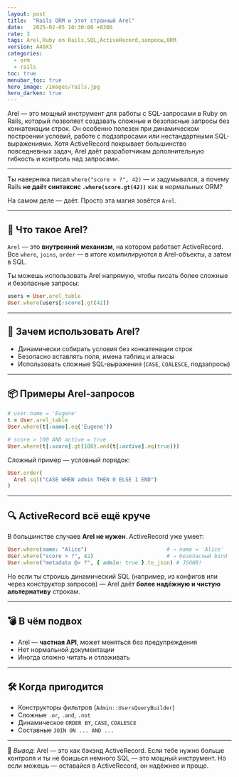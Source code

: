 ```yaml
---
layout: post
title:  "Rails ORM и этот странный Arel"
date:   2025-02-05 10:30:00 +0300
rate: 3
tags: Arel,Ruby on Rails,SQL,ActiveRecord,запросы,ORM
version: A49X3
categories:
  - orm
  - rails
toc: true
menubar_toc: true
hero_image: /images/rails.jpg
hero_darken: true
---
```

Arel — это мощный инструмент для работы с SQL-запросами в Ruby on Rails, который позволяет создавать сложные и безопасные запросы без конкатенации строк. Он особенно полезен при динамическом построении условий, работе с подзапросами или нестандартными SQL-выражениями. Хотя ActiveRecord покрывает большинство повседневных задач, Arel даёт разработчикам дополнительную гибкость и контроль над запросами.

---
Ты наверняка писал `where("score > ?", 42)` — и задумывался, а почему Rails **не даёт синтаксис `.where(score.gt(42))`** как в нормальных ORM?

На самом деле — даёт. Просто эта магия зовётся `Arel`.

---

## 🤖 Что такое Arel?

`Arel` — это **внутренний механизм**, на котором работает ActiveRecord. Все `where`, `joins`, `order` — в итоге компилируются в Arel-объекты, а затем в SQL.

Ты можешь использовать Arel напрямую, чтобы писать более сложные и безопасные запросы:

```ruby
users = User.arel_table
User.where(users[:score].gt(42))
````

---

## 🧪 Зачем использовать Arel?

* Динамически собирать условия без конкатенации строк
* Безопасно вставлять поля, имена таблиц и алиасы
* Использовать сложные SQL-выражения (`CASE`, `COALESCE`, подзапросы)

---

## 📦 Примеры Arel-запросов

```ruby
# user.name = 'Eugene'
t = User.arel_table
User.where(t[:name].eq('Eugene'))

# score > 100 AND active = true
User.where(t[:score].gt(100).and(t[:active].eq(true)))
```

Сложный пример — условный порядок:

```ruby
User.order(
  Arel.sql("CASE WHEN admin THEN 0 ELSE 1 END")
)
```

---

## 🔍 ActiveRecord всё ещё круче

В большинстве случаев **Arel не нужен**. ActiveRecord уже умеет:

```ruby
User.where(name: "Alice")                         # → name = 'Alice'
User.where("score > ?", 42)                       # → безопасный bind
User.where("metadata @> ?", { admin: true }.to_json) # JSONB!
```

Но если ты строишь динамический SQL (например, из конфигов или через конструктор запросов) — Arel даёт **более надёжную и чистую альтернативу** строкам.

---

## 💣 В чём подвох

* Arel — **частная API**, может меняться без предупреждения
* Нет нормальной документации
* Иногда сложно читать и отлаживать

---

## 🛠 Когда пригодится

* Конструкторы фильтров (`Admin::UsersQueryBuilder`)
* Сложные `.or`, `.and`, `.not`
* Динамическое `ORDER BY`, `CASE`, `COALESCE`
* Составные `JOIN ON ... AND ...`

---

💬 *Вывод*: Arel — это как бэкэнд ActiveRecord. Если тебе нужно больше контроля и ты не боишься немного SQL — это мощный инструмент. Но если можешь — оставайся в ActiveRecord, он надёжнее и проще.
